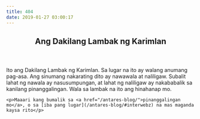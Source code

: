 ```yaml
---
title: 404
date: 2019-01-27 03:00:17
---
```

<style>
    .page {
        min-height: 80vh;
        display: grid;
        align-items: center;
    }

    .page::before {
        content: '404';
        font-size: 40vw;
        font-weight: 900;
        text-align: center;
        z-index: -1;
        opacity: 0.1;
    }

    .page::before,
    .page article {
        grid-column: 1/2;
        grid-row: 1/2;
    }

    .page p {
        font-family: var(--serif);
        max-width: 60ch;
        margin: 1rem auto;
    }

    .page h1 {
        font-size: 6vmin;
        font-weight: 900;
        text-align: center;
        padding: 3vmin;
    }
</style>

<article>
    <header>
        <h1>Ang Dakilang Lambak ng Karimlan</h1>
    </header>
    <p>Ito ang Dakilang Lambak ng Karimlan. Sa lugar na ito ay walang anumang pag-asa. Ang sinumang nakarating dito ay nawawala at naliligaw. Subalit lahat ng nawala ay nasusumpungan, at lahat ng naliligaw ay nakababalik sa kanilang pinanggalingan. Wala sa lambak na ito ang hinahanap mo.</p>

    <p>Maaari kang bumalik sa <a href="/antares-blog/">pinanggalingan mo</a>, o sa [iba pang lugar](/antares-blog/#interwebz) na mas maganda kaysa rito</p>
</article>